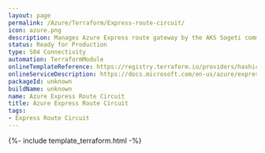 ```yaml
---
layout: page
permalink: /Azure/Terraform/Express-route-circuit/
icon: azure.png 
description: Manages Azure Express route gateway by the AKS Sogeti community
status: Ready for Production
type: S04 Connectivity
automation: TerraformModule
onlineTemplateReference: https://registry.terraform.io/providers/hashicorp/azurerm/latest/docs/resources/express_route_circuit
onlineServiceDescription: https://docs.microsoft.com/en-us/azure/expressroute/expressroute-howto-circuit-portal-resource-manager
packageId: unknown
buildName: unknown
name: Azure Express Route Circuit
title: Azure Express Route Circuit
tags:
- Express Route Circuit
---
```


{%- include template_terraform.html -%}